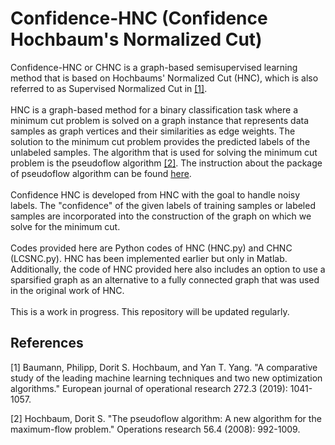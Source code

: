 # Confidence-HNC (Confidence Hochbaum's Normalized Cut)
Confidence-HNC or CHNC is a graph-based semisupervised learning method that is based on Hochbaums' Normalized Cut (HNC), which is also referred to as Supervised Normalized Cut in [[1]](#1). <br>
<br/>
HNC is a graph-based method for a binary classification task where a minimum cut problem is solved on a graph instance that represents data samples as graph vertices and their similarities as edge weights. The solution to the minimum cut problem provides the predicted labels of the unlabeled samples. The algorithm that is used for solving the minimum cut problem is the pseudoflow algorithm [[2]](#2). The instruction about the package of pseudoflow algorithm can be found [here](https://github.com/hochbaumGroup/pseudoflow-parametric-cut). <br> 
<br/>
Confidence HNC is developed from HNC with the goal to handle noisy labels. The "confidence" of the given labels of training samples or labeled samples are incorporated into the construction of the graph on which we solve for the minimum cut. <br> 
<br/>
Codes provided here are Python codes of HNC (HNC.py) and CHNC (LCSNC.py). HNC has been implemented earlier but only in Matlab. Additionally, the code of HNC provided here also includes an option to use a sparsified graph as an alternative to a fully connected graph that was used in the original work of HNC. <br>
<br/>
This is a work in progress. This repository will be updated regularly.
## References
<a id="1">[1]</a> 
Baumann, Philipp, Dorit S. Hochbaum, and Yan T. Yang. "A comparative study of the leading machine learning techniques and two new optimization algorithms." European journal of operational research 272.3 (2019): 1041-1057.

<a id="2">[2]</a> 
Hochbaum, Dorit S. "The pseudoflow algorithm: A new algorithm for the maximum-flow problem." Operations research 56.4 (2008): 992-1009.
